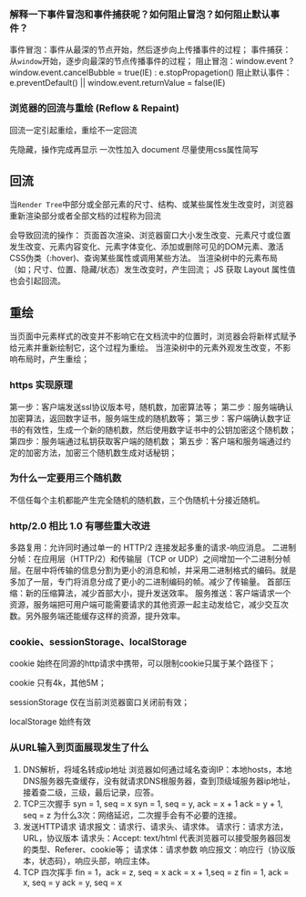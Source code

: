 ### 解释一下事件冒泡和事件捕获呢？如何阻止冒泡？如何阻止默认事件？

事件冒泡：事件从最深的节点开始，然后逐步向上传播事件的过程；
事件捕获：从`window`开始，逐步向最深的节点传播事件的过程；
阻止冒泡：window.event ? window.event.cancelBubble = true(IE) : e.stopPropagetion()
阻止默认事件：e.preventDefault() || window.event.returnValue = false(IE)

### 浏览器的回流与重绘 (Reflow & Repaint)

回流一定引起重绘，重绘不一定回流

先隐藏，操作完成再显示
一次性加入 document
尽量使用css属性简写

## 回流
当`Render Tree`中部分或全部元素的尺寸、结构、或某些属性发生改变时，浏览器重新渲染部分或者全部文档的过程称为回流

会导致回流的操作：
页面首次渲染、浏览器窗口大小发生改变、元素尺寸或位置发生改变、元素内容变化、元素字体变化、添加或删除可见的DOM元素、激活CSS伪类（:hover)、查询某些属性或调用某些方法。
当渲染树中的元素布局（如；尺寸、位置、隐藏/状态）发生改变时，产生回流；
JS 获取 Layout 属性值也会引起回流。

## 重绘
当页面中元素样式的改变并不影响它在文档流中的位置时，浏览器会将新样式赋予给元素并重新绘制它，这个过程为重绘。
当渲染树中的元素外观发生改变，不影响布局时，产生重绘；


### https 实现原理
第一步：客户端发送ssl协议版本号，随机数，加密算法等；
第二步：服务端确认加密算法，返回数字证书，服务端生成的随机数等；
第三步：客户端确认数字证书的有效性，生成一个新的随机数，然后使用数字证书中的公钥加密这个随机数；
第四步：服务端通过私钥获取客户端的随机数；
第五步：客户端和服务端通过约定的加密方法，加密三个随机数生成对话秘钥；

### 为什么一定要用三个随机数
不信任每个主机都能产生完全随机的随机数，三个伪随机十分接近随机。

### http/2.0 相比 1.0 有哪些重大改进
多路复用：允许同时通过单一的 HTTP/2 连接发起多重的请求-响应消息。
二进制分帧：在应用层（HTTP/2）和传输层（TCP or UDP）之间增加一个二进制分帧层。在层中将传输的信息分割为更小的消息和帧，并采用二进制格式的编码。就是多加了一层，专门将消息分成了更小的二进制编码的帧。减少了传输量。
首部压缩：新的压缩算法，减少首部大小，提升发送效率。
服务推送：客户端请求一个资源，服务端把可用户端可能需要请求的其他资源一起主动发给它，减少交互次数。另外服务端还能缓存这样的资源，提升效率。

### cookie、sessionStorage、localStorage
cookie 始终在同源的http请求中携带，可以限制cookie只属于某个路径下；

cookie 只有4k，其他5M；

sessionStorage 仅在当前浏览器窗口关闭前有效；

localStorage 始终有效

### 从URL输入到页面展现发生了什么
1. DNS解析，将域名转成ip地址
  浏览器如何通过域名查询IP：本地hosts，本地DNS服务器先查缓存，没有就请求DNS根服务器，查到顶级域服务器ip地址，接着查二级，三级，最后记录，应答。
2. TCP三次握手
  syn = 1, seq = x
  syn = 1, seq = y, ack = x + 1
  ack = y + 1, seq = z
  为什么3次：网络延迟，二次握手会有不必要的连接。
3. 发送HTTP请求
  请求报文：请求行、请求头、请求体。
  请求行：请求方法，URL，协议版本
  请求头：Accept: text/html 代表浏览器可以接受服务器回发的类型、Referer、cookie等；
  请求体：请求参数
  响应报文：响应行（协议版本，状态码），响应头部，响应主体。
4. TCP 四次挥手
  fin = 1，ack = z, seq = x
  ack = x + 1,seq = z
  fin = 1, ack = x, seq = y
  ack = y, seq = x